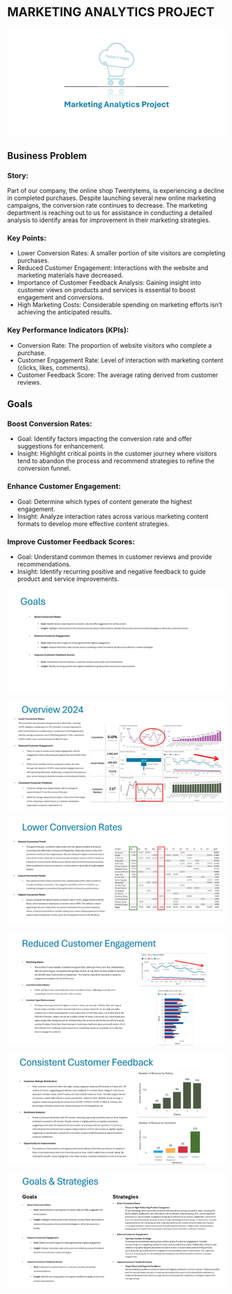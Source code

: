 # MARKETING ANALYTICS PROJECT

![YouTube image](assets/images/heading/1.png)

## Business Problem

### Story:  
Part of our company, the online shop Twentytems, is experiencing a decline in completed purchases. Despite launching several new online marketing campaigns, the conversion rate continues to decrease. The marketing department is reaching out to us for assistance in conducting a detailed analysis to identify areas for improvement in their marketing strategies.

### Key Points:  
- Lower Conversion Rates: A smaller portion of site visitors are completing purchases.
- Reduced Customer Engagement: Interactions with the website and marketing materials have decreased.
- Importance of Customer Feedback Analysis: Gaining insight into customer views on products and services is essential to boost engagement and conversions.
- High Marketing Costs: Considerable spending on marketing efforts isn’t achieving the anticipated results.

### Key Performance Indicators (KPIs):  

- Conversion Rate: The proportion of website visitors who complete a purchase.
- Customer Engagement Rate: Level of interaction with marketing content (clicks, likes, comments).
- Customer Feedback Score: The average rating derived from customer reviews.

## Goals

### Boost Conversion Rates:

- Goal: Identify factors impacting the conversion rate and offer suggestions for enhancement.
- Insight: Highlight critical points in the customer journey where visitors tend to abandon the process and recommend strategies to refine the conversion funnel.

###  Enhance Customer Engagement:

- Goal: Determine which types of content generate the highest engagement. 
- Insight: Analyze interaction rates across various marketing content formats to develop more effective content strategies.

### Improve Customer Feedback Scores:

- Goal: Understand common themes in customer reviews and provide recommendations.
- Insight: Identify recurring positive and negative feedback to guide product and service improvements.




![YouTube image](assets/images/presentation/3.png)

![YouTube image](assets/images/presentation/4.png)

![YouTube image](assets/images/presentation/5.png)

![YouTube image](assets/images/presentation/6.png)

![YouTube image](assets/images/presentation/7.png)

![YouTube image](assets/images/presentation/8.png)

